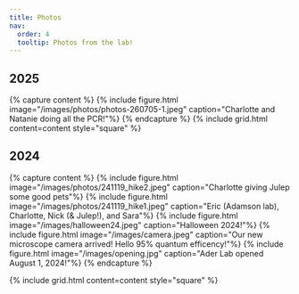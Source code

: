 ```yaml
---
title: Photos
nav:
  order: 4
  tooltip: Photos from the lab!
---
```


 ## 2025 

{% capture content %}
  {% include figure.html image="/images/photos/photos-260705-1.jpeg" caption="Charlotte and Natanie doing all the PCR!"%}
{% endcapture %}
{%
  include grid.html
  content=content
  style="square"
%}
 ## 2024
{% capture content %}
  {% include figure.html image="/images/photos/241119_hike2.jpeg" caption="Charlotte giving Julep some good pets"%}
  {% include figure.html image="/images/photos/241119_hike1.jpeg" caption="Eric (Adamson lab), Charlotte, Nick (& Julep!), and Sara"%}
  {% include figure.html image="/images/halloween24.jpeg" caption="Halloween 2024!"%}
  {% include figure.html image="/images/camera.jpeg" caption="Our new microscope camera arrived! Hello 95% quantum efficency!"%}
  {% include figure.html image="/images/opening.jpg" caption="Ader Lab opened August 1, 2024!"%}
{% endcapture %}

{%
  include grid.html
  content=content
  style="square"
%}
